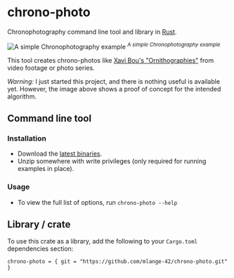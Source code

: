 # chrono-photo

Chronophotography command line tool and library in [Rust](https://www.rust-lang.org/).

![A simple Chronophotography example](https://user-images.githubusercontent.com/44003176/77975353-236da480-72fa-11ea-9ff9-5c110895fe5d.jpg)
<sup>_A simple Chronophotography example_</sup>

This tool creates chrono-photos like [Xavi Bou's "Ornithographies"](http://www.xavibou.com/) from video footage or photo series.

_Warning:_ I just started this project, and there is nothing useful is available yet. However, the image above shows a proof of concept for the intended algorithm. 

## Command line tool

### Installation

* Download the [latest binaries](https://github.com/mlange-42/chrono-photo/releases/latest).
* Unzip somewhere with write privileges (only required for running examples in place).

### Usage

* To view the full list of options, run `chrono-photo --help`

## Library / crate

To use this crate as a library, add the following to your `Cargo.toml` dependencies section:
```
chrono-photo = { git = "https://github.com/mlange-42/chrono-photo.git" }
```
